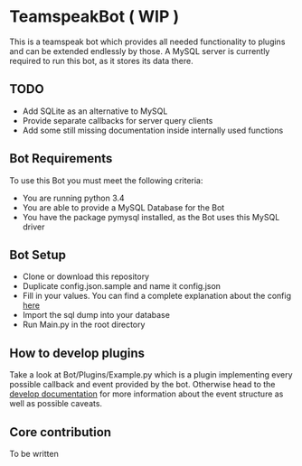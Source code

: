 # TeamspeakBot ( WIP )

This is a teamspeak bot which provides all needed functionality to plugins
and can be extended endlessly by those. A MySQL server is currently required
to run this bot, as it stores its data there.

## TODO
- Add SQLite as an alternative to MySQL
- Provide separate callbacks for server query clients
- Add some still missing documentation inside internally used functions

## Bot Requirements
To use this Bot you must meet the following criteria:
- You are running python 3.4
- You are able to provide a MySQL Database for the Bot
- You have the package pymysql installed, as the Bot uses this MySQL driver

## Bot Setup
- Clone or download this repository
- Duplicate config.json.sample and name it config.json
- Fill in your values. You can find a complete explanation about the config [here](#)
- Import the sql dump into your database
- Run Main.py in the root directory

## How to develop plugins
Take a look at Bot/Plugins/Example.py which is a plugin implementing
every possible callback and event provided by the bot.
Otherwise head to the [develop documentation](doc/develop.md) for more
information about the event structure as well as possible caveats.

## Core contribution
To be written